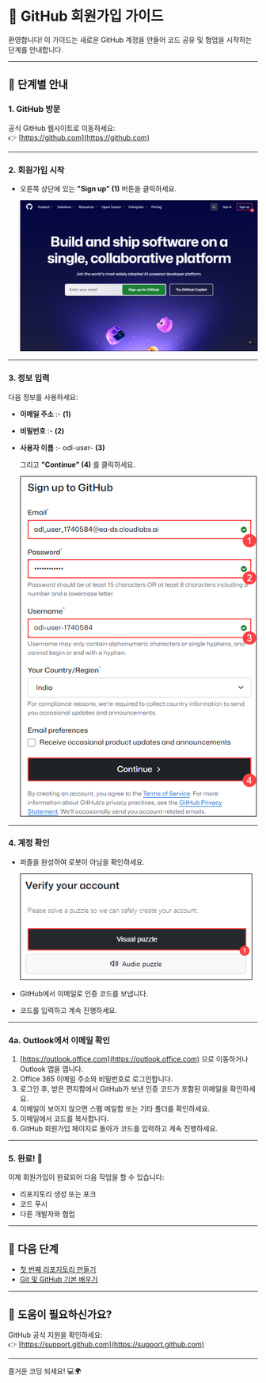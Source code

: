 # 🐙 GitHub 회원가입 가이드

환영합니다! 이 가이드는 새로운 GitHub 계정을 만들어 코드 공유 및 협업을 시작하는 단계를 안내합니다.

---

## 📝 단계별 안내

### 1. GitHub 방문

공식 GitHub 웹사이트로 이동하세요:  
👉 [https://github.com](https://github.com)

---

### 2. 회원가입 시작

- 오른쪽 상단에 있는 **"Sign up" (1)** 버튼을 클릭하세요.

   ![](./media/git-1.png)
---

### 3. 정보 입력

다음 정보를 사용하세요:

- **이메일 주소** :- <inject key="AzureAdUserEmail"></inject> **(1)**
- **비밀번호** :- <inject key="AzureAdUserPassword"></inject> **(2)**
- **사용자 이름** :- odl-user-<inject key="Deployment ID" enableCopy="false"/> **(3)**

   그리고 **"Continue" (4)** 를 클릭하세요.

   ![](./media/git-2.png)
---

### 4. 계정 확인

- 퍼즐을 완성하여 로봇이 아님을 확인하세요.

   ![](./media/git-3.png)
- GitHub에서 이메일로 인증 코드를 보냅니다.
- 코드를 입력하고 계속 진행하세요.

---

### 4a. Outlook에서 이메일 확인

1. [https://outlook.office.com](https://outlook.office.com) 으로 이동하거나 Outlook 앱을 엽니다.
2. Office 365 이메일 주소와 비밀번호로 로그인합니다.
3. 로그인 후, 받은 편지함에서 GitHub가 보낸 인증 코드가 포함된 이메일을 확인하세요.
4. 이메일이 보이지 않으면 스팸 메일함 또는 기타 폴더를 확인하세요.
5. 이메일에서 코드를 복사합니다.
6. GitHub 회원가입 페이지로 돌아가 코드를 입력하고 계속 진행하세요.

---

### 5. 완료! 🎉

이제 회원가입이 완료되어 다음 작업을 할 수 있습니다:

- 리포지토리 생성 또는 포크
- 코드 푸시
- 다른 개발자와 협업

---

## 🚀 다음 단계

- [첫 번째 리포지토리 만들기](https://docs.github.com/en/get-started/quickstart/create-a-repo)
- [Git 및 GitHub 기본 배우기](https://docs.github.com/en/get-started/using-git)

---

## 🙋 도움이 필요하신가요?

GitHub 공식 지원을 확인하세요:  
👉 [https://support.github.com](https://support.github.com)

---

즐거운 코딩 되세요! 💻🌍

